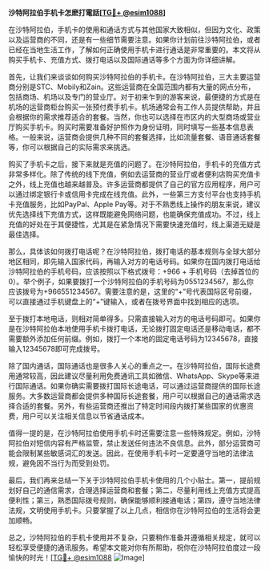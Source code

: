 **沙特阿拉伯手机卡怎麽打電話[[TG💪+ @esim1088](https://t.me/s/esim1088)]**

在沙特阿拉伯，手机卡的使用和通话方式与其他国家大致相似，但因为文化、政策以及运营商的不同，还是有一些细节需要注意。如果你计划前往沙特阿拉伯，或者已经在当地生活工作，了解如何正确使用手机卡进行通话是非常重要的。本文将从购买手机卡、充值方式、拨打电话以及国际通话等多个方面为你详细讲解。

首先，让我们来谈谈如何购买沙特阿拉伯的手机卡。在沙特阿拉伯，三大主要运营商分别是STC、Mobily和Zain。这些运营商在全国范围内都有大量的网点分布，包括商场、机场以及专门的营业厅。对于初来乍到的游客来说，最便捷的方式是在机场的运营商柜台购买一张预付费手机卡。机场通常会有工作人员提供帮助，并且会根据你的需求推荐适合的套餐。当然，你也可以选择在市区内的大型商场或营业厅购买手机卡。购买时需要准备好护照作为身份证明，同时填写一些基本信息表格。一般来说，运营商会提供几种不同的套餐选择，比如流量套餐、语音通话套餐等，你可以根据自己的实际需求来挑选。

购买了手机卡之后，接下来就是充值的问题了。在沙特阿拉伯，手机卡的充值方式非常多样化。除了传统的线下充值，例如去运营商的营业厅或者便利店购买充值卡之外，线上充值也越来越普及。许多运营商都提供了自己的官方应用程序，用户可以通过绑定银行卡或信用卡完成在线充值。此外，一些第三方支付平台也支持手机卡充值服务，比如PayPal、Apple Pay等。对于不熟悉线上操作的朋友来说，建议优先选择线下充值方式，这样既能避免网络问题，也能确保充值成功。不过，线上充值的好处在于其便捷性，尤其是在紧急情况下需要快速充值时，线上渠道无疑是最佳选择。

那么，具体该如何拨打电话呢？在沙特阿拉伯，拨打电话的基本规则与全球大部分地区相同，即先输入国家代码，再输入对方的电话号码。如果你在国内拨打电话给沙特阿拉伯的手机号码，应该按照以下格式拨号：+966 + 手机号码（去掉首位的0）。举个例子，如果要拨打一个沙特阿拉伯的手机号码为0551234567，那么你应该拨号为+966551234567。需要注意的是，这里的“+”号代表国际区号前缀，可以直接通过手机键盘上的“+”键输入，或者在拨号界面中找到相应的选项。

至于拨打本地电话，则相对简单得多。只需直接输入对方的电话号码即可。如果你是在沙特阿拉伯本地使用手机卡拨打电话，无论拨打固定电话还是移动电话，都不需要额外添加任何前缀。例如，拨打一个本地的固定电话号码为12345678，直接输入12345678即可完成拨号。

除了国内通话，国际通话也是很多人关心的重点之一。在沙特阿拉伯，国际长途费用通常较高，因此建议尽量利用免费通讯工具如微信、WhatsApp、Skype等来进行国际通话。如果你确实需要拨打国际长途电话，可以通过运营商提供的国际长途服务。大多数运营商都会提供多种国际长途套餐，用户可以根据自己的通话需求选择合适的套餐。另外，有些运营商还推出了特定时间段内拨打某些国家的优惠资费，用户可以关注相关信息以节省通话成本。

值得一提的是，在沙特阿拉伯使用手机卡时还需要注意一些特殊规定。例如，沙特阿拉伯对短信内容有严格监管，禁止发送任何违法不良信息。此外，部分运营商可能会限制某些敏感词汇的发送。因此，在使用手机卡时一定要遵守当地的法律法规，避免因不当行为而受到处罚。

最后，我们再来总结一下关于沙特阿拉伯手机卡使用的几个小贴士。第一，提前规划好自己的通信需求，合理选择运营商和套餐；第二，尽量利用线上充值方式提高便利性；第三，熟悉国际拨号规则，确保能够顺利接通电话；第四，遵守当地法律法规，文明使用手机卡。只要掌握了以上几点，相信你在沙特阿拉伯的生活将会更加顺畅。

总之，沙特阿拉伯的手机卡使用并不复杂，只要稍作准备并遵循相关规定，就可以轻松享受便捷的通讯服务。希望本文能对你有所帮助，祝你在沙特阿拉伯度过一段愉快的时光！[[TG💪+ @esim1088](https://t.me/s/esim1088) ![Image](https://i.postimg.cc/4NQfJmqS/Snipaste-2025-05-13-00-14-12.png)]